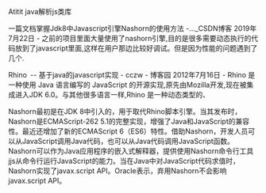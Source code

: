 Atitit java解析js类库



一篇文档掌握Jdk8中Javascript引擎Nashorn的使用方法 -..._CSDN博客
2019年7月22日 - 之前的项目里面大量使用了nashorn引擎,目的是很多需要动态执行的代码放到了javascript里面,这样在用户那边比较好调试。但是因为性能的问题遇到了几个.



Rhino -- 基于java的javascript实现 - cczw - 博客园
2012年7月16日 - Rhino 是一种使用 Java 语言编写的 JavaScript 的开源实现,原先由Mozilla开发,现在被集成进入JDK 6.0。与其他很多语言一样,Rhino 是一种动态类型的、


Nashorn最初是在JDK 8中引入的，用于取代Rhino脚本引擎。当其发布时，Nashorn是ECMAScript-262 5.1的完整实现，增强了Java和JavaScript的兼容性。最近还增加了新的ECMAScript 6（ES6）特性。借助Nashorn，开发人员可以从JavaScript调用Java代码，也可以从Java代码调用JavaScript函数。Nashorn可以作为Java应用程序的嵌入式解释器，提供使用Nashorn命令行工具jjs从命令行运行JavaScript的能力。当在Java中对JavaScript代码求值时，Nashorn实现了javax.script API。Oracle表示，弃用Nashorn不会影响javax.script API。
